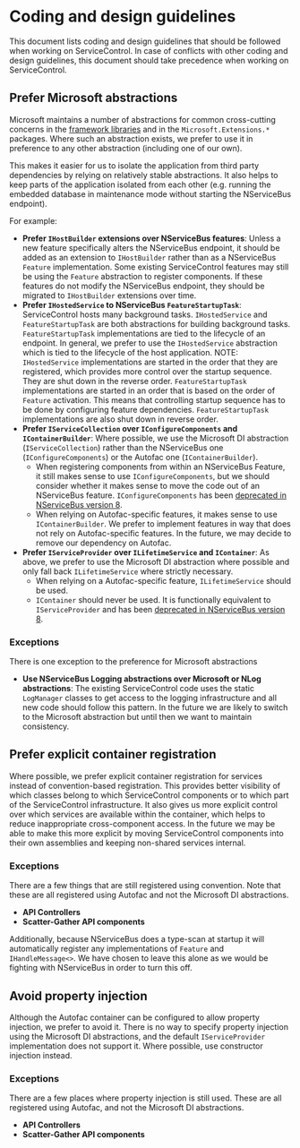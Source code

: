 # Coding and design guidelines

This document lists coding and design guidelines that should be followed when working on ServiceControl. In case of conflicts with other coding and design guidelines, this document should take precedence when working on ServiceControl.

## Prefer Microsoft abstractions

Microsoft maintains a number of abstractions for common cross-cutting concerns in the [framework libraries](https://docs.microsoft.com/en-us/dotnet/standard/framework-libraries) and in the `Microsoft.Extensions.*` packages. Where such an abstraction exists, we prefer to use it in preference to any other abstraction (including one of our own). 

This makes it easier for us to isolate the application from third party dependencies by relying on relatively stable abstractions. It also helps to keep parts of the application isolated from each other (e.g. running the embedded database in maintenance mode without starting the NServiceBus endpoint).

For example:

- **Prefer `IHostBuilder` extensions over NServiceBus features**: Unless a new feature specifically alters the NServiceBus endpoint, it should be added as an extension to `IHostBuilder` rather than as a NServiceBus `Feature` implementation. Some existing ServiceControl features may still be using the `Feature` abstraction to register components. If these features do not modify the NServiceBus endpoint, they should be migrated to `IHostBuilder` extensions over time.
- **Prefer `IHostedService` to NServiceBus `FeatureStartupTask`**: ServiceControl hosts many background tasks. `IHostedService` and `FeatureStartupTask` are both abstractions for building background tasks. `FeatureStartupTask` implementations are tied to the lifecycle of an endpoint. In general, we prefer to use the `IHostedService` abstraction which is tied to the lifecycle of the host application. NOTE: `IHostedService` implementations are started in the order that they are registered, which provides more control over the startup sequence. They are shut down in the reverse order. `FeatureStartupTask` implementations are started in an order that is based on the order of `Feature` activation. This means that controlling startup sequence has to be done by configuring feature dependencies. `FeatureStartupTask` implementations are also shut down in reverse order.
- **Prefer `IServiceCollection` over `IConfigureComponents` and `IContainerBuilder`**: Where possible, we use the Microsoft DI abstraction (`IServiceCollection`) rather than the NServiceBus one (`IConfigureComponents`) or the Autofac one (`IContainerBuilder`).
  - When registering components from within an NServiceBus Feature, it still makes sense to use `IConfigureComponents`, but we should consider whether it makes sense to move the code out of an NServiceBus feature. `IConfigureComponents` has been [deprecated in NServiceBus version 8](https://github.com/Particular/NServiceBus/blob/335ed21dc7d230406d675bd61570b903a69c879c/src/NServiceBus.Core/obsoletes-v8.cs#L192).
  - When relying on Autofac-specific features, it makes sense to use `IContainerBuilder`. We prefer to implement features in way that does not rely on Autofac-specific features. In the future, we may decide to remove our dependency on Autofac.
- **Prefer `IServiceProvider` over `ILifetimeService` and `IContainer`**: As above, we prefer to use the Microsoft DI abstraction where possible and only fall back `ILifetimeService` where strictly necessary.
  - When relying on a Autofac-specific feature, `ILifetimeService` should be used.
  - `IContainer` should never be used. It is functionally equivalent to `IServiceProvider` and has been [deprecated in NServiceBus version 8](https://github.com/Particular/NServiceBus/blob/335ed21dc7d230406d675bd61570b903a69c879c/src/NServiceBus.Core/obsoletes-v8.cs#L252).

### Exceptions

There is one exception to the preference for Microsoft abstractions

- **Use NServiceBus Logging abstractions over Microsoft or NLog abstractions**: The existing ServiceControl code uses the static `LogManager` classes to get access to the logging infrastructure and all new code should follow this pattern. In the future we are likely to switch to the Microsoft abstraction but until then we want to maintain consistency.


## Prefer explicit container registration

Where possible, we prefer explicit container registration for services instead of convention-based registration. This provides better visibility of which classes belong to which ServiceControl components or to which part of the ServiceControl infrastructure. It also gives us more explicit control over which services are available within the container, which helps to reduce inappropriate cross-component access. In the future we may be able to make this more explicit by moving ServiceControl components into their own assemblies and keeping non-shared services internal.

### Exceptions

There are a few things that are still registered using convention. Note that these are all registered using Autofac and not the Microsoft DI abstractions.

- **API Controllers**
- **Scatter-Gather API components**

Additionally, because NServiceBus does a type-scan at startup it will automatically register any implementations of `Feature` and `IHandleMessage<>`. We have chosen to leave this alone as we would be fighting with NServiceBus in order to turn this off. 


## Avoid property injection

Although the Autofac container can be configured to allow property injection, we prefer to avoid it. There is no way to specify property injection using the Microsoft DI abstractions, and the default `IServiceProvider` implementation does not support it. Where possible, use constructor injection instead.

### Exceptions

There are a few places where property injection is still used. These are all registered using Autofac, and not the Microsoft DI abstractions.

- **API Controllers**
- **Scatter-Gather API components**
